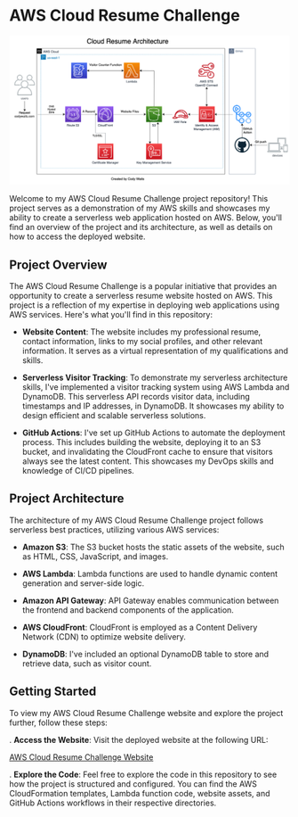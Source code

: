 # AWS Cloud Resume Challenge

![AWS Cloud Resume Challenge](https://github.com/koussay/aws-cloud-resume/blob/main/koussay-portfolio/images/cloud_challenge.png?raw=true)

Welcome to my AWS Cloud Resume Challenge project repository! This project serves as a demonstration of my AWS skills and showcases my ability to create a serverless web application hosted on AWS. Below, you'll find an overview of the project and its architecture, as well as details on how to access the deployed website.

## Project Overview

The AWS Cloud Resume Challenge is a popular initiative that provides an opportunity to create a serverless resume website hosted on AWS. This project is a reflection of my expertise in deploying web applications using AWS services. Here's what you'll find in this repository:

- **Website Content**: The website includes my professional resume, contact information, links to my social profiles, and other relevant information. It serves as a virtual representation of my qualifications and skills.

- **Serverless Visitor Tracking**: To demonstrate my serverless architecture skills, I've implemented a visitor tracking system using AWS Lambda and DynamoDB. This serverless API records visitor data, including timestamps and IP addresses, in DynamoDB. It showcases my ability to design efficient and scalable serverless solutions.

- **GitHub Actions**: I've set up GitHub Actions to automate the deployment process. This includes building the website, deploying it to an S3 bucket, and invalidating the CloudFront cache to ensure that visitors always see the latest content. This showcases my DevOps skills and knowledge of CI/CD pipelines.

## Project Architecture

The architecture of my AWS Cloud Resume Challenge project follows serverless best practices, utilizing various AWS services:

- **Amazon S3**: The S3 bucket hosts the static assets of the website, such as HTML, CSS, JavaScript, and images.

- **AWS Lambda**: Lambda functions are used to handle dynamic content generation and server-side logic.

- **Amazon API Gateway**: API Gateway enables communication between the frontend and backend components of the application.

- **AWS CloudFront**: CloudFront is employed as a Content Delivery Network (CDN) to optimize website delivery.

- **DynamoDB**: I've included an optional DynamoDB table to store and retrieve data, such as visitor count.

## Getting Started

To view my AWS Cloud Resume Challenge website and explore the project further, follow these steps:

. **Access the Website**: Visit the deployed website at the following URL:

   [AWS Cloud Resume Challenge Website](https://dcuht95goyv8f.cloudfront.net/)

. **Explore the Code**: Feel free to explore the code in this repository to see how the project is structured and configured. You can find the AWS CloudFormation templates, Lambda function code, website assets, and GitHub Actions workflows in their respective directories.


